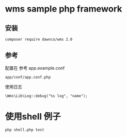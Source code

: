 # wms sample php framework

## 安装
```
composer require dawnco/wms 2.0
```

## 参考
配置在 参考  app.example.conf
```
app/conf/app.conf.php
```

使用日志
```
\Wms\Lib\Log::debug("%s log", "name");
```

# 使用shell 例子

```
php shell.php test
```
